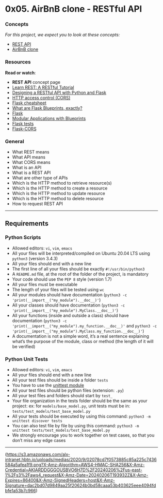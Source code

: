 # 0x05. AirBnB clone - RESTful API

### Concepts

_For this project, we expect you to look at these concepts:_

-   [REST API](https://intranet.alxswe.com/concepts/45)
-   [AirBnB clone](https://intranet.alxswe.com/concepts/74)


### Resources

**Read or watch**:

-   **REST API** concept page
-   [Learn REST: A RESTful Tutorial](https://intranet.alxswe.com/rltoken/rycjU2GvZAlahHa61WWDBg "Learn REST: A RESTful Tutorial")
-   [Designing a RESTful API with Python and Flask](https://intranet.alxswe.com/rltoken/WfKwKtaROCybta0_E849AQ "Designing a RESTful API with Python and Flask")
-   [HTTP access control (CORS)](https://intranet.alxswe.com/rltoken/D55IFF8lgZDLPyIX6b6C5A "HTTP access control (CORS)")
-   [Flask cheatsheet](https://intranet.alxswe.com/rltoken/L01qANfgx0al8_an4mtPuw "Flask cheatsheet")
-   [What are Flask Blueprints, exactly?](https://intranet.alxswe.com/rltoken/QxbV8TCzNl3oP9br8CV5Lw "What are Flask Blueprints, exactly?")
-   [Flask](https://intranet.alxswe.com/rltoken/OLWDl7iDVpWKykekaznWpQ "Flask")
-   [Modular Applications with Blueprints](https://intranet.alxswe.com/rltoken/y3Lhj6w1g59MA_HPtc578w "Modular Applications with Blueprints")
-   [Flask tests](https://intranet.alxswe.com/rltoken/UGo4ArPFHhx-ow2QtZWILA "Flask tests")
-   [Flask-CORS](https://intranet.alxswe.com/rltoken/vq8ER3xb99-N2anC-zke3A "Flask-CORS")

### General

-   What REST means
-   What API means
-   What CORS means
-   What is an API
-   What is a REST API
-   What are other type of APIs
-   Which is the HTTP method to retrieve resource(s)
-   Which is the HTTP method to create a resource
-   Which is the HTTP method to update resource
-   Which is the HTTP method to delete resource
-   How to request REST API

---

## Requirements

### Python Scripts

-   Allowed editors: `vi`, `vim`, `emacs`
-   All your files will be interpreted/compiled on Ubuntu 20.04 LTS using `python3` (version 3.4.3)
-   All your files should end with a new line
-   The first line of all your files should be exactly `#!/usr/bin/python3`
-   A `README.md` file, at the root of the folder of the project, is mandatory
-   Your code should use the `PEP 8` style (version 1.7)
-   All your files must be executable
-   The length of your files will be tested using `wc`
-   All your modules should have documentation (`python3 -c 'print(__import__("my_module").__doc__)'`)
-   All your classes should have documentation (`python3 -c 'print(__import__("my_module").MyClass.__doc__)'`)
-   All your functions (inside and outside a class) should have documentation (`python3 -c 'print(__import__("my_module").my_function.__doc__)'` and `python3 -c 'print(__import__("my_module").MyClass.my_function.__doc__)'`)
-   A documentation is not a simple word, it’s a real sentence explaining what’s the purpose of the module, class or method (the length of it will be verified)


### Python Unit Tests

-   Allowed editors: `vi`, `vim`, `emacs`
-   All your files should end with a new line
-   All your test files should be inside a folder `tests`
-   You have to use the [unittest module](https://intranet.alxswe.com/rltoken/5BK144LlyD8OKE1QdRdSBw "unittest module")
-   All your test files should be python files (extension: `.py`)
-   All your test files and folders should start by `test_`
-   Your file organization in the tests folder should be the same as your project: ex: for `models/base_model.py`, unit tests must be in: `tests/test_models/test_base_model.py`
-   All your tests should be executed by using this command: `python3 -m unittest discover tests`
-   You can also test file by file by using this command: `python3 -m unittest tests/test_models/test_base_model.py`
-   We strongly encourage you to work together on test cases, so that you don’t miss any edge cases



---
(https://s3.amazonaws.com/alx-intranet.hbtn.io/uploads/medias/2020/9/02078cd7f0573885c85a225c7436584a5afea1f9.png?X-Amz-Algorithm=AWS4-HMAC-SHA256&X-Amz-Credential=AKIARDDGGGOUSBVO6H7D%2F20240206%2Fus-east-1%2Fs3%2Faws4_request&X-Amz-Date=20240206T193932Z&X-Amz-Expires=86400&X-Amz-SignedHeaders=host&X-Amz-Signature=dac2bd07d9849aa25f20624b0bd58caaa53b403625eee4094fdbfe1a53b7c966)





